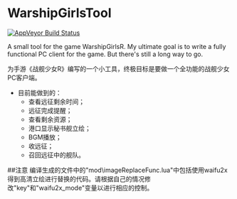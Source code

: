 # WarshipGirlsTool
 [![AppVeyor Build Status](https://ci.appveyor.com/api/projects/status/y520hh1qggv42tgf?svg=true)](https://ci.appveyor.com/project/lone-wolf-akela/warshipgirlstool)

A small tool for the game WarshipGirlsR.
My ultimate goal is to write a fully functional PC client for the game. But there's still a long way to go.

为手游《战舰少女R》编写的一个小工具，终极目标是要做一个全功能的战舰少女PC客户端。
* 目前能做到的：
    * 查看远征剩余时间；
    * 远征完成提醒；
    * 查看剩余资源；
    * 港口显示秘书舰立绘；
    * BGM播放；
    * 收远征；
    * 召回远征中的舰队。

##注意
编译生成的文件中的"mod\imageReplaceFunc.lua"中包括使用waifu2x得到高清立绘进行替换的代码。请根据自己的情况修改"key"和"waifu2x_mode"变量以进行相应的控制。
